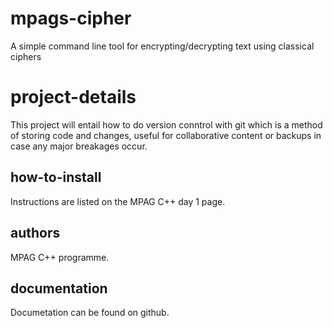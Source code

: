 # mpags-cipher
A simple command line tool for encrypting/decrypting text using classical ciphers

# project-details
This project will entail how to do version conntrol with git which is a method of storing code and changes, useful for collaborative content or backups in case any major breakages occur.

## how-to-install
Instructions are listed on the MPAG C++ day 1 page.

## authors
MPAG C++ programme.

## documentation
Documetation can be found on github.